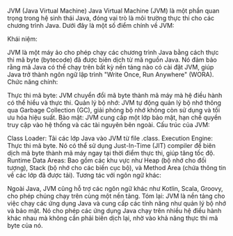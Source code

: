 JVM (Java Virtual Machine)
Java Virtual Machine (JVM) là một phần quan trọng trong hệ sinh thái Java, đóng vai trò là môi trường thực thi cho các chương trình Java. Dưới đây là một số điểm chính về JVM:

Khái niệm:

JVM là một máy ảo cho phép chạy các chương trình Java bằng cách thực thi mã byte (bytecode) đã được biên dịch từ mã nguồn Java.
Nó đảm bảo rằng mã Java có thể chạy trên bất kỳ nền tảng nào có cài đặt JVM, giúp Java trở thành ngôn ngữ lập trình "Write Once, Run Anywhere" (WORA).
Chức năng chính:

Thực thi mã byte: JVM chuyển đổi mã byte thành mã máy mà hệ điều hành có thể hiểu và thực thi.
Quản lý bộ nhớ: JVM tự động quản lý bộ nhớ thông qua Garbage Collection (GC), giải phóng bộ nhớ không còn sử dụng và tối ưu hóa hiệu suất.
Bảo mật: JVM cung cấp một lớp bảo mật, hạn chế quyền truy cập vào hệ thống và các tài nguyên bên ngoài.
Cấu trúc của JVM:

Class Loader: Tải các lớp Java vào JVM từ file .class.
Execution Engine: Thực thi mã byte. Nó có thể sử dụng Just-In-Time (JIT) compiler để biên dịch mã byte thành mã máy ngay tại thời điểm thực thi, giúp tăng tốc độ.
Runtime Data Areas: Bao gồm các khu vực như Heap (bộ nhớ cho đối tượng), Stack (bộ nhớ cho các biến cục bộ), và Method Area (chứa thông tin về các lớp đã được tải).
Tương tác với ngôn ngữ khác:

Ngoài Java, JVM cũng hỗ trợ các ngôn ngữ khác như Kotlin, Scala, Groovy, cho phép chúng chạy trên cùng một nền tảng.
Tóm lại:
JVM là nền tảng cho việc chạy các ứng dụng Java và cung cấp các tính năng như quản lý bộ nhớ và bảo mật. Nó cho phép các ứng dụng Java chạy trên nhiều hệ điều hành khác nhau mà không cần phải biên dịch lại, nhờ vào khả năng thực thi mã byte của nó.